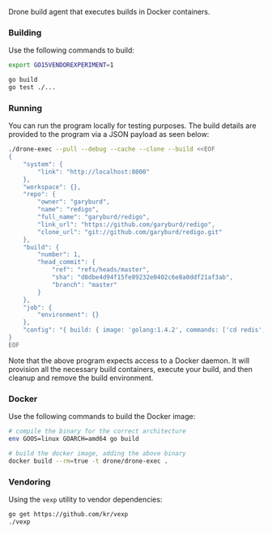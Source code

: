 Drone build agent that executes builds in Docker containers.

### Building

Use the following commands to build:

```sh
export GO15VENDOREXPERIMENT=1

go build
go test ./...
```

### Running

You can run the program locally for testing purposes. The build details are provided to the program via a JSON payload as seen below:

```sh
./drone-exec --pull --debug --cache --clone --build <<EOF
{
	"system": {
		"link": "http://localhost:8000"
	},
	"workspace": {},
	"repo": {
		"owner": "garyburd",
		"name": "redigo",
		"full_name": "garyburd/redigo",
		"link_url": "https://github.com/garyburd/redigo",
		"clone_url": "git://github.com/garyburd/redigo.git"
	},
	"build": {
		"number": 1,
		"head_commit": {
			"ref": "refs/heads/master",
			"sha": "d8dbe4d94f15fe89232e0402c6e8a0ddf21af3ab",
			"branch": "master"
		}
	},
	"job": {
		"environment": {}
	},
	"config": "{ build: { image: 'golang:1.4.2', commands: ['cd redis', 'go build', 'go test -v']}, compose: { redis: { image: 'redis:2.8' } } }"
}
EOF
```

Note that the above program expects access to a Docker daemon. It will provision all the necessary build containers, execute your build, and then cleanup and remove the build environment.

### Docker

Use the following commands to build the Docker image:

```sh
# compile the binary for the correct architecture
env GOOS=linux GOARCH=amd64 go build

# build the docker image, adding the above binary
docker build --rm=true -t drone/drone-exec .
```

### Vendoring

Using the `vexp` utility to vendor dependencies:

```sh
go get https://github.com/kr/vexp
./vexp
```

